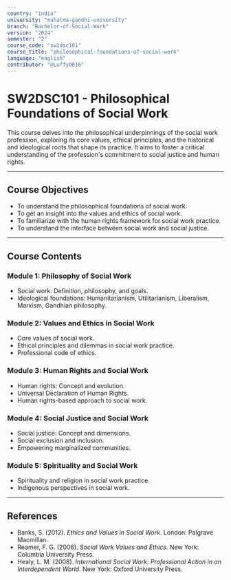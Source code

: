 ```yaml
---
country: "india"
university: "mahatma-gandhi-university"
branch: "Bachelor-of-Social-Work"
version: "2024"
semester: "2"
course_code: "sw2dsc101"
course_title: "philosophical-foundations-of-social-work"
language: "english"
contributor: "@Luffy0016"
---
```

# SW2DSC101 - Philosophical Foundations of Social Work

This course delves into the philosophical underpinnings of the social work profession, exploring its core values, ethical principles, and the historical and ideological roots that shape its practice. It aims to foster a critical understanding of the profession's commitment to social justice and human rights.

---
## Course Objectives

* To understand the philosophical foundations of social work.
* To get an insight into the values and ethics of social work.
* To familiarize with the human rights framework for social work practice.
* To understand the interface between social work and social justice.

---
## Course Contents

### Module 1: Philosophy of Social Work
* Social work: Definition, philosophy, and goals.
* Ideological foundations: Humanitarianism, Utilitarianism, Liberalism, Marxism, Gandhian philosophy.

### Module 2: Values and Ethics in Social Work
* Core values of social work.
* Ethical principles and dilemmas in social work practice.
* Professional code of ethics.

### Module 3: Human Rights and Social Work
* Human rights: Concept and evolution.
* Universal Declaration of Human Rights.
* Human rights-based approach to social work.

### Module 4: Social Justice and Social Work
* Social justice: Concept and dimensions.
* Social exclusion and inclusion.
* Empowering marginalized communities.

### Module 5: Spirituality and Social Work
* Spirituality and religion in social work practice.
* Indigenous perspectives in social work.

---
## References
* Banks, S. (2012). *Ethics and Values in Social Work*. London: Palgrave Macmillan.
* Reamer, F. G. (2006). *Social Work Values and Ethics*. New York: Columbia University Press.
* Healy, L. M. (2008). *International Social Work: Professional Action in an Interdependent World*. New York: Oxford University Press.